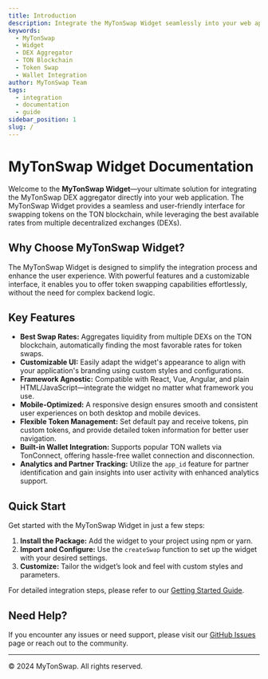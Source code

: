 ```yaml
---
title: Introduction
description: Integrate the MyTonSwap Widget seamlessly into your web application and enable token swaps with the best rates from multiple DEXs on the TON blockchain.
keywords:
  - MyTonSwap
  - Widget
  - DEX Aggregator
  - TON Blockchain
  - Token Swap
  - Wallet Integration
author: MyTonSwap Team
tags:
  - integration
  - documentation
  - guide
sidebar_position: 1
slug: /
---
```


# MyTonSwap Widget Documentation

Welcome to the **MyTonSwap Widget**—your ultimate solution for integrating the MyTonSwap DEX aggregator directly into your web application. The MyTonSwap Widget provides a seamless and user-friendly interface for swapping tokens on the TON blockchain, while leveraging the best available rates from multiple decentralized exchanges (DEXs).

## Why Choose MyTonSwap Widget?

The MyTonSwap Widget is designed to simplify the integration process and enhance the user experience. With powerful features and a customizable interface, it enables you to offer token swapping capabilities effortlessly, without the need for complex backend logic.

## Key Features

- **Best Swap Rates:** Aggregates liquidity from multiple DEXs on the TON blockchain, automatically finding the most favorable rates for token swaps.
- **Customizable UI:** Easily adapt the widget's appearance to align with your application's branding using custom styles and configurations.
- **Framework Agnostic:** Compatible with React, Vue, Angular, and plain HTML/JavaScript—integrate the widget no matter what framework you use.
- **Mobile-Optimized:** A responsive design ensures smooth and consistent user experiences on both desktop and mobile devices.
- **Flexible Token Management:** Set default pay and receive tokens, pin custom tokens, and provide detailed token information for better user navigation.
- **Built-in Wallet Integration:** Supports popular TON wallets via TonConnect, offering hassle-free wallet connection and disconnection.
- **Analytics and Partner Tracking:** Utilize the `app_id` feature for partner identification and gain insights into user activity with enhanced analytics support.
## Quick Start

Get started with the MyTonSwap Widget in just a few steps:

1. **Install the Package:** Add the widget to your project using npm or yarn.
2. **Import and Configure:** Use the `createSwap` function to set up the widget with your desired settings.
3. **Customize:** Tailor the widget’s look and feel with custom styles and parameters.

For detailed integration steps, please refer to our [Getting Started Guide](./getting-started).


## Need Help?

If you encounter any issues or need support, please visit our [GitHub Issues](https://github.com/mytonswap/widget/issues) page or reach out to the community.

---

© 2024 MyTonSwap. All rights reserved.
